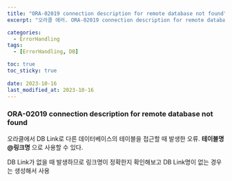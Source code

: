 ```yaml
---
title: "ORA-02019 connection description for remote database not found"
excerpt: "오라클 에러. ORA-02019 connection description for remote database not found"

categories:
  - ErrorHandling
tags:
  - [ErrorHandling, DB]

toc: true
toc_sticky: true
 
date: 2023-10-16
last_modified_at: 2023-10-16
---
```


### ORA-02019 connection description for remote database not found

오라클에서 DB Link로 다른 데이터베이스의 테이블을 접근할 때 발생한 오류.
**테이블명@링크명** 으로 사용할 수 있다.

DB Link가 없을 때 발생하므로 링크명이 정확한지 확인해보고
DB Link명이 없는 경우는 생성해서 사용